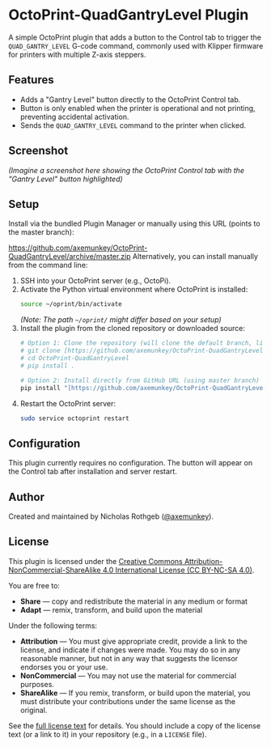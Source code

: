 # OctoPrint-QuadGantryLevel Plugin

A simple OctoPrint plugin that adds a button to the Control tab to trigger the `QUAD_GANTRY_LEVEL` G-code command, commonly used with Klipper firmware for printers with multiple Z-axis steppers.

## Features

* Adds a "Gantry Level" button directly to the OctoPrint Control tab.
* Button is only enabled when the printer is operational and not printing, preventing accidental activation.
* Sends the `QUAD_GANTRY_LEVEL` command to the printer when clicked.

## Screenshot

*(Imagine a screenshot here showing the OctoPrint Control tab with the "Gantry Level" button highlighted)*

## Setup

Install via the bundled Plugin Manager or manually using this URL (points to the master branch):

https://github.com/axemunkey/OctoPrint-QuadGantryLevel/archive/master.zip
Alternatively, you can install manually from the command line:

1.  SSH into your OctoPrint server (e.g., OctoPi).
2.  Activate the Python virtual environment where OctoPrint is installed:
    ```bash
    source ~/oprint/bin/activate
    ```
    *(Note: The path `~/oprint/` might differ based on your setup)*
3.  Install the plugin from the cloned repository or downloaded source:
    ```bash
    # Option 1: Clone the repository (will clone the default branch, likely master)
    # git clone [https://github.com/axemunkey/OctoPrint-QuadGantryLevel.git](https://github.com/axemunkey/OctoPrint-QuadGantryLevel.git)
    # cd OctoPrint-QuadGantryLevel
    # pip install .

    # Option 2: Install directly from GitHub URL (using master branch)
    pip install "[https://github.com/axemunkey/OctoPrint-QuadGantryLevel/archive/master.zip](https://github.com/axemunkey/OctoPrint-QuadGantryLevel/archive/master.zip)"
    ```
4.  Restart the OctoPrint server:
    ```bash
    sudo service octoprint restart
    ```

## Configuration

This plugin currently requires no configuration. The button will appear on the Control tab after installation and server restart.

## Author

Created and maintained by Nicholas Rothgeb ([@axemunkey](https://github.com/axemunkey)).

## License

This plugin is licensed under the [Creative Commons Attribution-NonCommercial-ShareAlike 4.0 International License (CC BY-NC-SA 4.0)](https://creativecommons.org/licenses/by-nc-sa/4.0/).

You are free to:
* **Share** — copy and redistribute the material in any medium or format
* **Adapt** — remix, transform, and build upon the material

Under the following terms:
* **Attribution** — You must give appropriate credit, provide a link to the license, and indicate if changes were made. You may do so in any reasonable manner, but not in any way that suggests the licensor endorses you or your use.
* **NonCommercial** — You may not use the material for commercial purposes.
* **ShareAlike** — If you remix, transform, or build upon the material, you must distribute your contributions under the same license as the original.

See the [full license text](https://creativecommons.org/licenses/by-nc-sa/4.0/legalcode) for details. You should include a copy of the license text (or a link to it) in your repository (e.g., in a `LICENSE` file).
